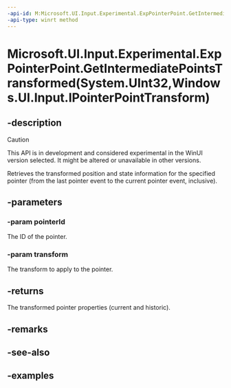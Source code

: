 ```yaml
---
-api-id: M:Microsoft.UI.Input.Experimental.ExpPointerPoint.GetIntermediatePointsTransformed(System.UInt32,Windows.UI.Input.IPointerPointTransform)
-api-type: winrt method
---
```


# Microsoft.UI.Input.Experimental.ExpPointerPoint.GetIntermediatePointsTransformed(System.UInt32,Windows.UI.Input.IPointerPointTransform)

<!--
public static System.Collections.Generic.IList<Microsoft.UI.Input.Experimental.ExpPointerPoint> GetIntermediatePointsTransformed (uint pointerId, Windows.UI.Input.IPointerPointTransform transform);
-->

## -description

> [!CAUTION]
> This API is in development and considered experimental in the WinUI version selected. It might be altered or unavailable in other versions.

Retrieves the transformed position and state information for the specified pointer (from the last pointer event to the current pointer event, inclusive).

## -parameters

### -param pointerId

The ID of the pointer.

### -param transform

The transform to apply to the pointer.

## -returns

The transformed pointer properties (current and historic).

## -remarks

## -see-also

## -examples
